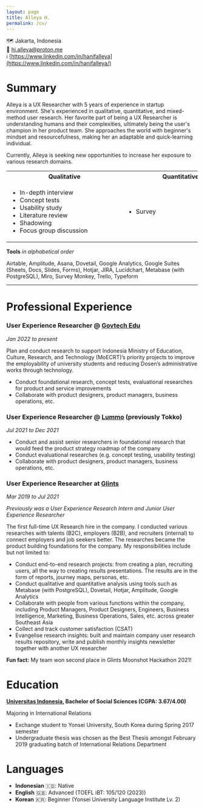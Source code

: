 ```yaml
---
layout: page
title: Alleya H.
permalink: /cv/
---
```


🗺 Jakarta, Indonesia  
📧 hi.alleya@proton.me  
ℹ [https://www.linkedin.com/in/hanifalleya](https://www.linkedin.com/in/hanifalleya/)

# **Summary**

Alleya is a UX Researcher with 5 years of experience in startup environment. She's experienced in qualitative, quantitative, and mixed-method user research. Her favorite part of being a UX Researcher is understanding humans and their complexities, ultimately being the user's champion in her product team. She approaches the world with beginner's mindset and resourcefulness, making her an adaptable and quick-learning individual.

Currently, Alleya is seeking new opportunities to increase her exposure to various research domains.

<table>
  <tr>
    <th><div style="width:290px;">Qualitative</div></th>
    <th><div style="width:290px;">Quantitative</div></th>
  </tr>
  <tr>
    <td>
      <div style="width:290px;">
        <ul>
          <li>In-depth interview</li>
          <li>Concept tests</li>
          <li>Usability study</li>
          <li>Literature review</li>
          <li>Shadowing</li>
          <li>Focus group discussion</li>
        </ul>
      </div>
    </td>
    <td>
      <div style="width:290px;">
        <ul>
          <li>Survey</li>
        </ul>
      </div>
    </td>
  </tr>
</table>




**Tools**  *in alphabetical order*

Airtable, Amplitude, Asana, Dovetail, Google Analytics, Google Suites (Sheets, Docs, Slides, Forms), Hotjar, JIRA, Lucidchart, Metabase (with PostgreSQL), Miro, Survey Monkey, Trello, Typeform

---

# Professional Experience

### User Experience Researcher @ [Govtech Edu](https://govtechedu.id)
*Jan 2022 to present*

Plan and conduct research to support Indonesia Ministry of Education, Culture, Research, and Technology (MoECRT)’s priority projects to improve the employability of university students and reducing Dosen’s administrative works through technology.

- Conduct foundational research, concept tests, evaluational researches for product and service improvements
- Collaborate with product designers, product managers, business operations, etc.

### User Experience Researcher @ [Lummo](https://www.linkedin.com/company/lummoindonesia/) (previously Tokko)
*Jul 2021 to Dec 2021*

- Conduct and assist senior researchers in foundational research that would feed the product strategy roadmap of the company
- Conduct evaluational researches (e.g. concept testing, usability testing)
- Collaborate with product designers, product managers, business operations, etc.

### User Experience Researcher at [**Glints**](http://glints.com)
*Mar 2019 to Jul 2021*

*Previously was a User Experience Research Intern and Junior User Experience Researcher*

The first full-time UX Research hire in the company. I conducted various researches with talents (B2C), employers (B2B), and recruiters (internal) to connect employers and job seekers better. The researches became the product building foundations for the company. My responsibilities include but not limited to:

- Conduct end-to-end research projects: from creating a plan, recruiting users, all the way to creating results presentations. The results are in the form of reports, journey maps, personas, etc.
- Conduct qualitative and quantitative analysis using tools such as Metabase (with PostgreSQL), Dovetail, Hotjar, Amplitude, Google Analytics
- Collaborate with people from various functions within the company, including Product Managers, Product Designers, Engineers, Business Intelligence, Marketing, Business Operations, Sales, etc. across greater Southeast Asia
- Collect and track customer satisfaction (CSAT)
- Evangelise research insights: built and maintain company user research results repository, write and publish monthly insights newsletter together with another UX researcher

**Fun fact:**
My team won second place in Glints Moonshot Hackathon 2021!

# Education

**[Universitas Indonesia](https://en.wikipedia.org/wiki/University_of_Indonesia), Bachelor of Social Sciences (CGPA: 3.67/4.00)** 

Majoring in International Relations

- Exchange student to Yonsei University, South Korea during Spring 2017 semester
- Undergraduate thesis was chosen as the Best Thesis amongst February 2019 graduating batch of International Relations Department

# Languages

- **Indonesian** 🇮🇩: Native
- **English** 🇬🇧: Advanced (TOEFL iBT: 105/120 (2023))
- **Korean** 🇰🇷: Beginner (Yonsei University Language Institute Lv. 2)
